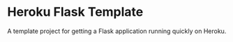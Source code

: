# Heroku Flask Template

A template project for getting a Flask application running quickly on Heroku.